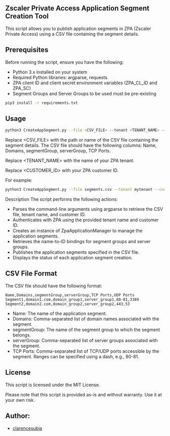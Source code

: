 ## Zscaler Private Access Application Segment Creation Tool

This script allows you to publish application segments in ZPA (Zscaler Private Access) using a CSV file containing the segment details.


## Prerequisites
Before running the script, ensure you have the following:

- Python 3.x installed on your system
- Required Python libraries: argparse, requests
- ZPA client ID and client secret environment variables (ZPA_CL_ID and ZPA_SC)
- Segment Groups and Server Groups to be used must be pre-existing

```bash
pip3 install -r requirements.txt
```


## Usage
```bash
python3 CreateAppSegment.py --file <CSV_FILE> --tenant <TENANT_NAME> --customer-id <CUSTOMER_ID>
```

Replace <CSV_FILE> with the path or name of the CSV file containing the segment details. The CSV file should have the following columns: Name, Domains, segmentGroup, serverGroup, TCP Ports.

Replace <TENANT_NAME> with the name of your ZPA tenant.

Replace <CUSTOMER_ID> with your ZPA customer ID.

For example:

```bash
python3 CreateAppSegment.py --file segments.csv --tenant mytenant --customer-id 12345
```

Description
The script performs the following actions:

- Parses the command-line arguments using argparse to retrieve the CSV file, tenant name, and customer ID.
- Authenticates with ZPA using the provided tenant name and customer ID.
- Creates an instance of ZpaApplicationManager to manage the application segments.
- Retrieves the name-to-ID bindings for segment groups and server groups.
- Publishes the application segments specified in the CSV file.
- Displays the status of each application segment creation.

## CSV File Format
The CSV file should have the following format:
```csv
Name,Domains,segmentGroup,serverGroup,TCP Ports,UDP Ports
Segment1,domain1.com,domain_group1,server_group1,80-81,3389
Segment2,domain2.com,domain_group2,server_group2,443,53
```

- Name: The name of the application segment.
- Domains: Comma-separated list of domain names associated with the segment.
- segmentGroup: The name of the segment group to which the segment belongs.
- serverGroup: Comma-separated list of server groups associated with the segment.
- TCP Ports: Comma-separated list of TCP/UDP ports accessible by the segment. Ranges can be specified using a dash, e.g., 80-81.

## License
This script is licensed under the MIT License.

Please note that this script is provided as-is and without warranty. Use it at your own risk.



## Author:
- [clarencesubia](https://github.com/clarencesubia/)
